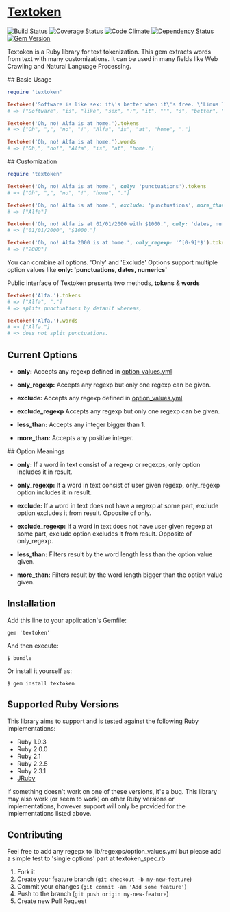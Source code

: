 # [Textoken](//github.com/manorie/textoken)

[![Build Status](https://travis-ci.org/manorie/textoken.svg?branch=development)](https://travis-ci.org/manorie/textoken?branch=development)
[![Coverage Status](https://coveralls.io/repos/manorie/textoken/badge.svg?branch=development&service=github)](https://coveralls.io/github/manorie/textoken?branch=development)
[![Code Climate](https://codeclimate.com/github/manorie/textoken/badges/gpa.svg)](https://codeclimate.com/github/manorie/textoken)
[![Dependency Status](https://gemnasium.com/manorie/textoken.svg)](https://gemnasium.com/manorie/textoken)
[![Gem Version](https://badge.fury.io/rb/textoken.svg)](http://badge.fury.io/rb/textoken)

Textoken is a Ruby library for text tokenization. This gem extracts words from text with many customizations. It can be used in many fields like Web Crawling and Natural Language Processing.

## Basic Usage

```ruby
require 'textoken'

Textoken('Software is like sex: it\'s better when it\'s free. \'Linus Tolvards\'').tokens
# => ["Software", "is", "like", "sex", ":", "it", "'", "s", "better", "when", "it", "'", "s", "free", ".", "'", "Linus", "Tolvards", "'"]

Textoken('Oh, no! Alfa is at home.').tokens
# => ["Oh", ",", "no", "!", "Alfa", "is", "at", "home", "."]

Textoken('Oh, no! Alfa is at home.').words
# => ["Oh,", "no!", "Alfa", "is", "at", "home."]
```

## Customization

```ruby
require 'textoken'

Textoken('Oh, no! Alfa is at home.', only: 'punctuations').tokens
# => ["Oh", ",", "no", "!", "home", "."]

Textoken('Oh, no! Alfa is at home.', exclude: 'punctuations', more_than: 3).tokens
# => ["Alfa"]

Textoken('Oh, no! Alfa is at 01/01/2000 with $1000.', only: 'dates, numerics').words
# => ["01/01/2000", "$1000."]

Textoken('Oh, no! Alfa 2000 is at home.', only_regexp: '^[0-9]*$').tokens
# => ["2000"]
```

You can combine all options. 'Only' and 'Exclude' Options support multiple option values like **only: 'punctuations, dates, numerics'**

Public interface of Textoken presents two methods, **tokens** & **words**

```ruby
Textoken('Alfa.').tokens
# => ["Alfa", "."]
# => splits punctuations by default whereas,

Textoken('Alfa.').words
# => ["Alfa."]
# => does not split punctuations.
```

## Current Options

- **only:** Accepts any regexp defined in [option_values.yml](//github.com/manorie/textoken/blob/development/lib/textoken/regexps/option_values.yml)

- **only_regexp:** Accepts any regexp but only one regexp can be given.

- **exclude:** Accepts any regexp defined in [option_values.yml](https://github.com/manorie/textoken/blob/development/lib/textoken/regexps/option_values.yml)

- **exclude_regexp** Accepts any regexp but only one regexp can be given.

- **less_than:** Accepts any integer bigger than 1.

- **more_than:** Accepts any positive integer.

## Option Meanings

- **only:** If a word in text consist of a regexp or regexps, only option includes it in result.

- **only_regexp:** If a word in text consist of user given regexp, only_regexp option includes it in result.

- **exclude:** If a word in text does not have a regexp at some part, exclude option excludes it from result. Opposite of only.

- **exclude_regexp:** If a word in text does not have user given regexp at some part, exclude option excludes it from result. Opposite of only_regexp.

- **less_than:** Filters result by the word length less than the option value given.

- **more_than:** Filters result by the word length bigger than the option value given.


## Installation

Add this line to your application's Gemfile:

    gem 'textoken'

And then execute:

    $ bundle

Or install it yourself as:

    $ gem install textoken


## Supported Ruby Versions

This library aims to support and is tested against the following Ruby
implementations:

* Ruby 1.9.3
* Ruby 2.0.0
* Ruby 2.1
* Ruby 2.2.5
* Ruby 2.3.1
* [JRuby](http://jruby.org/)

If something doesn't work on one of these versions, it's a bug.
This library may also work (or seem to work) on other Ruby versions or implementations, however support will only be provided for the implementations listed above.

## Contributing

Feel free to add any regepx to lib/regexps/option_values.yml but please add a simple test to 'single options' part at textoken_spec.rb

1. Fork it
2. Create your feature branch (`git checkout -b my-new-feature`)
3. Commit your changes (`git commit -am 'Add some feature'`)
4. Push to the branch (`git push origin my-new-feature`)
5. Create new Pull Request
